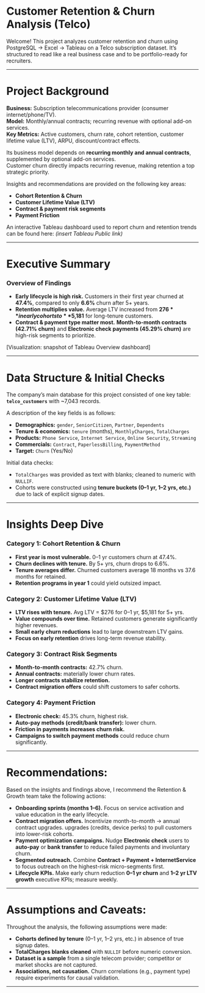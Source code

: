 # Customer Retention & Churn Analysis (Telco)

Welcome! This project analyzes customer retention and churn using PostgreSQL → Excel → Tableau on a Telco subscription dataset. It’s structured to read like a real business case and to be portfolio-ready for recruiters.

---

# Project Background

  
**Business:** Subscription telecommunications provider (consumer internet/phone/TV).  
**Model:** Monthly/annual contracts; recurring revenue with optional add-on services.  
**Key Metrics:** Active customers, churn rate, cohort retention, customer lifetime value (LTV), ARPU, discount/contract effects.

Its business model depends on **recurring monthly and annual contracts**, supplemented by optional add-on services.  
Customer churn directly impacts recurring revenue, making retention a top strategic priority.

Insights and recommendations are provided on the following key areas:

- **Cohort Retention & Churn**
- **Customer Lifetime Value (LTV)**
- **Contract & payment risk segments**
- **Payment Friction**


An interactive Tableau dashboard used to report churn and retention trends can be found here: _(insert Tableau Public link)_  

---

# Executive Summary

### Overview of Findings

- **Early lifecycle is high risk.** Customers in their first year churned at **47.4%**, compared to only **6.6%** churn after 5+ years.  
- **Retention multiplies value.** Average LTV increased from **$276** in early cohorts to **$5,181** for long-tenure customers.  
- **Contract & payment type matter most.** **Month-to-month contracts (42.71% churn)** and **Electronic check payments (45.29% churn)** are high-risk segments to prioritize.  

[Visualization: snapshot of Tableau Overview dashboard]

---

# Data Structure & Initial Checks

The company’s main database for this project consisted of one key table: **`telco_customers`** with ~7,043 records.  

A description of the key fields is as follows:
- **Demographics:** `gender`, `SeniorCitizen`, `Partner`, `Dependents` 
- **Tenure & economics:** `tenure` (months), `MonthlyCharges`, `TotalCharges`   
- **Products:** `Phone Service`, `Internet Service`, `Online Security`, `Streaming`  
- **Commercials:** `Contract`, `PaperlessBilling`, `PaymentMethod`  
- **Target:** `Churn` (Yes/No)

Initial data checks:  
- `TotalCharges` was provided as text with blanks; cleaned to numeric with `NULLIF`.  
- Cohorts were constructed using **tenure buckets (0–1 yr, 1–2 yrs, etc.)** due to lack of explicit signup dates.  

---

# Insights Deep Dive

### Category 1: Cohort Retention & Churn

* **First year is most vulnerable.** 0–1 yr customers churn at 47.4%.  
* **Churn declines with tenure.** By 5+ yrs, churn drops to 6.6%.  
* **Tenure averages differ.** Churned customers average 18 months vs 37.6 months for retained.  
* **Retention programs in year 1** could yield outsized impact.  


### Category 2: Customer Lifetime Value (LTV)

* **LTV rises with tenure.** Avg LTV = $276 for 0–1 yr, $5,181 for 5+ yrs.  
* **Value compounds over time.** Retained customers generate significantly higher revenues.  
* **Small early churn reductions** lead to large downstream LTV gains.  
* **Focus on early retention** drives long-term revenue stability.  


### Category 3: Contract Risk Segments

* **Month-to-month contracts:** 42.7% churn.  
* **Annual contracts:** materially lower churn rates.  
* **Longer contracts stabilize retention.**  
* **Contract migration offers** could shift customers to safer cohorts.  


### Category 4: Payment Friction

* **Electronic check:** 45.3% churn, highest risk.  
* **Auto-pay methods (credit/bank transfer):** lower churn.  
* **Friction in payments increases churn risk.**  
* **Campaigns to switch payment methods** could reduce churn significantly.  


---

# Recommendations:

Based on the insights and findings above, I recommend the Retention & Growth team take the following actions:  

* **Onboarding sprints (months 1–6).** Focus on service activation and value education in the early lifecycle.  
* **Contract migration offers.** Incentivize month-to-month → annual contract upgrades. upgrades (credits, device perks) to pull customers into lower-risk cohorts.  
* **Payment optimization campaigns.** Nudge **Electronic check** users to **auto-pay** or **bank transfer** to reduce failed payments and involuntary churn.
* **Segmented outreach.** Combine **Contract + Payment + InternetService** to focus outreach on the highest-risk micro-segments first.  
* **Lifecycle KPIs.** Make early churn reduction **0–1 yr churn** and **1–2 yr LTV growth** executive KPIs; measure weekly.  

---

# Assumptions and Caveats:

Throughout the analysis, the following assumptions were made:  

* **Cohorts defined by tenure** (0–1 yr, 1–2 yrs, etc.) in absence of true signup dates.  
* **TotalCharges blanks cleaned** with `NULLIF` before numeric conversion.  
* **Dataset is a sample** from a single telecom provider; competitor or market shocks are not captured.  
* **Associations, not causation.** Churn correlations (e.g., payment type) require experiments for causal validation.  

---

